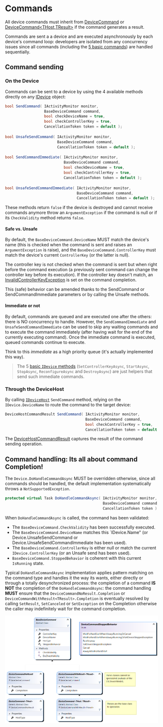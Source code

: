 # Commands

All device commands must inherit from [DeviceCommand](DeviceCommand&lt;THost&gt;.cs) or [DeviceCommand&lt;THost,TResult&gt;](DeviceCommandT.cs)
if the command generates a result.

Commands are sent a a device and are executed asynchronously by each device's command loop: developers are isolated from
any concurrency issues since all commands (including the [5 basic commands](Basic)) are handled sequentially.

## Command sending

### On the Device

Commands can be sent to a device by using the 4 available methods directly on any [IDevice](../Device/IDevice.cs) object:

```csharp
bool SendCommand( IActivityMonitor monitor,
                  BaseDeviceCommand command,
                  bool checkDeviceName = true,
                  bool checkControllerKey = true,
                  CancellationToken token = default );

bool UnsafeSendCommand( IActivityMonitor monitor,
                        BaseDeviceCommand command,
                        CancellationToken token = default );

bool SendCommandImmediate( IActivityMonitor monitor,
                           BaseDeviceCommand command,
                           bool checkDeviceName = true,
                           bool checkControllerKey = true,
                           CancellationToken token = default );

bool UnsafeSendCommandImmediate( IActivityMonitor monitor,
                                 BaseDeviceCommand command,
                                 CancellationToken token = default );
```
These methods return `false` if the device is destroyed and cannot receive commands anymore throw an `ArgumentException`
if the command is null or if its `CheckValidity` method returns `false`.

#### Safe vs. Unsafe

By default, the `BaseDeviceCommand.DeviceName` MUST match the device's name (this is checked when the command is sent
and raises an `ArgumentException` is raise),
and the `BaseDeviceCommand.ControllerKey` must match the device's current `ControllerKey` (or the latter is null).

The controller key is not checked when the command is sent but when right before the command execution (a previously sent
command can change the controller key before its execution). If the controller key doesn't match, an [InvalidControllerKeyException](../Device/InvalidControllerKeyException.cs)
is set on the command completion.

This (safe) behavior can be amended thanks to the SendCommand or SendCommandImmediate parameters or by calling the Unsafe methods.

#### Immediate or not

By default, commands are queued and are executed one after the others: there is NO concurrency to handle. However, the
`SendCommandImmediate` and `UnsafeSendCommandImmediate` can be used to skip any waiting commands and to execute
the command immediately (after having wait for the end of the currently executing command).
Once the immediate command is executed, queued commands continue to execute.

Think to this *immediate* as a high priority queue (it's actually implemented this way).

> The 5 [basic `IDevice` methods](Basic) (`SetControllerKeyAsync`, `StartAsync`, `StopAsync`, `ReconfigureAsync`
>  and `DestroyAsync`) are just helpers that send such immediate commands.

### Through the DeviceHost

By calling [`IDeviceHost`](../Host/IDeviceHost.cs) `SendCommand` method, relying on the `IDevice.DeviceName` to route the command to
the target device:

```csharp
DeviceHostCommandResult SendCommand( IActivityMonitor monitor,
                                     BaseDeviceCommand command,
                                     bool checkControllerKey = true,
                                     CancellationToken token = default );
```

The [DeviceHostCommandResult](../Host/DeviceHostCommandResult.cs) captures the result of the command sending operation.

## Command handling: Its all about command Completion!

The `Device.DoHandleCommandAsync` MUST be overridden otherwise, since all commands should be handled, the default implementation
systematically throws a `NotSupportedException`.

```csharp
protected virtual Task DoHandleCommandAsync( IActivityMonitor monitor,
                                             BaseDeviceCommand command,
                                             CancellationToken token )
```

When `DoHandleCommandAsync` is called, the command has been validated:

- The `BaseDeviceCommand.CheckValidity` has been successfully executed.
- The `BaseDeviceCommand.DeviceName` matches this `IDevice.Name" (or Device.UnsafeSendCommand or Device.UnsafeSendCommandImmediate 
has been used). 
- The `BaseDeviceCommand.ControllerKey` is either null or match the current `IDevice.ControllerKey` (or an Unsafe send has been used).
- `BaseDeviceCommand.StoppedBehavior` is coherent with this current `IsRunning` state.

Typical `DoHandleCommandAsync` implementation applies pattern matching on the command type and handles
it the way its wants, either directly or through a totally desynchronized process:
the completion of a command **IS NOT** the completion of the `DoHandleCommandAsync`: the 
command handling **MUST** ensure that the `DeviceCommandNoResult.Completion` 
or `DeviceCommandWithResult<TResult>.Completion` is eventually resolved 
by calling `SetResult`, `SetCanceled` or `SetException` on the Completion otherwise the caller 
may indefinitely wait for the command completion.




![Commands](/../../Common/Doc/Commands.png)


